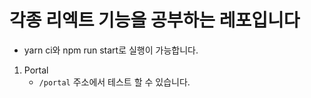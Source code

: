 # 각종 리엑트 기능을 공부하는 레포입니다

- yarn ci와 npm run start로 실행이 가능합니다.

1. Portal
   - `/portal` 주소에서 테스트 할 수 있습니다.
